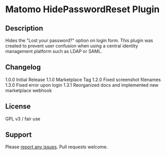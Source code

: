 # Matomo HidePasswordReset Plugin

## Description

Hides the "Lost your password?" option on login form. This plugin was created to prevent user confusion when using a central identity management platform such as LDAP or SAML.

## Changelog
1.0.0 Initial Release
1.1.0 Marketplace Tag
1.2.0 Fixed screenshot filenames
1.3.0 Fixed error upon login
1.3.1 Reorganized docs and implemented new marketplace webhook

## License
GPL v3 / fair use

## Support
Please [report any issues](https://github.com/jbrule/matomoplugin-HidePasswordReset/issues). Pull requests welcome.
